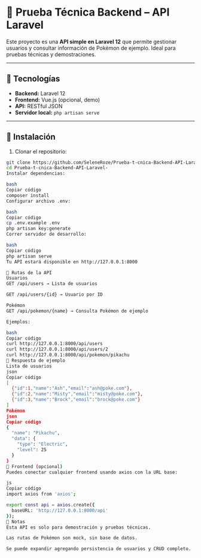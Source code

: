 # 🐾 Prueba Técnica Backend – API Laravel

Este proyecto es una **API simple en Laravel 12** que permite gestionar usuarios y consultar información de Pokémon de ejemplo. Ideal para pruebas técnicas y demostraciones.

---

## 🔹 Tecnologías

- **Backend:** Laravel 12
- **Frontend:** Vue.js (opcional, demo)
- **API:** RESTful JSON
- **Servidor local:** `php artisan serve`

---

## 🔹 Instalación

1. Clonar el repositorio:

```bash
git clone https://github.com/SeleneRoze/Prueba-t-cnica-Backend-API-Laravel-.git
cd Prueba-t-cnica-Backend-API-Laravel-
Instalar dependencias:

bash
Copiar código
composer install
Configurar archivo .env:

bash
Copiar código
cp .env.example .env
php artisan key:generate
Correr servidor de desarrollo:

bash
Copiar código
php artisan serve
Tu API estará disponible en http://127.0.0.1:8000

🔹 Rutas de la API
Usuarios
GET /api/users → Lista de usuarios

GET /api/users/{id} → Usuario por ID

Pokémon
GET /api/pokemon/{name} → Consulta Pokémon de ejemplo

Ejemplos:

bash
Copiar código
curl http://127.0.0.1:8000/api/users
curl http://127.0.0.1:8000/api/users/2
curl http://127.0.0.1:8000/api/pokemon/pikachu
🔹 Respuesta de ejemplo
Lista de usuarios
json
Copiar código
[
  {"id":1,"name":"Ash","email":"ash@poke.com"},
  {"id":2,"name":"Misty","email":"misty@poke.com"},
  {"id":3,"name":"Brock","email":"brock@poke.com"}
]
Pokémon
json
Copiar código
{
  "name": "Pikachu",
  "data": {
    "type": "Electric",
    "level": 25
  }
}
🔹 Frontend (opcional)
Puedes conectar cualquier frontend usando axios con la URL base:

js
Copiar código
import axios from 'axios';

export const api = axios.create({
  baseURL: 'http://127.0.0.1:8000/api'
});
🔹 Notas
Esta API es solo para demostración y pruebas técnicas.

Las rutas de Pokémon son mock, sin base de datos.

Se puede expandir agregando persistencia de usuarios y CRUD completo.
